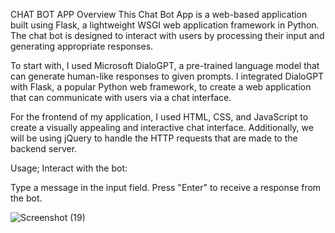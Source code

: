 CHAT BOT APP
Overview
This Chat Bot App is a web-based application built using Flask, a lightweight WSGI web application framework in Python. The chat bot is designed to interact with users by processing their input and generating appropriate responses. 

To start with, I used Microsoft DialoGPT, a pre-trained language model that can generate human-like responses to given prompts. I integrated DialoGPT with Flask, a popular Python web framework, to create a web application that can communicate with users via a chat interface.

For the frontend of my application, I used HTML, CSS, and JavaScript to create a visually appealing and interactive chat interface. Additionally, we will be using jQuery to handle the HTTP requests that are made to the backend server.


Usage;
Interact with the bot:

Type a message in the input field.
Press "Enter" to receive a response from the bot.


![Screenshot (19)](https://github.com/shobbydun/chatBot/assets/87327873/20dfbac9-8410-4cda-b861-77e7583f5255)

